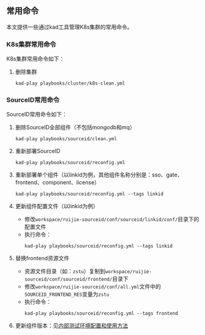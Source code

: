 ## 常用命令

本文提供一些通过kad工具管理K8s集群的常用命令。

### K8s集群常用命令

K8s集群常用命令如下：

1. 删除集群
    ```
    kad-play playbooks/cluster/k8s-clean.yml
    ```

### SourceID常用命令

SourceID常用命令如下：

1. 删除SourceID全部组件（不包括mongodb和mq）
    ```
    kad-play playbooks/sourceid/clean.yml
    ```

1. 重新部署SourceID
    ```
    kad-play playbooks/sourceid/reconfig.yml
    ```

1. 重新部署单个组件（以linkid为例，其他组件名称分别是：sso、gate、frontend、component、license）
    ```
    kad-play playbooks/sourceid/reconfig.yml --tags linkid
    ```

1. 更新组件配置文件（以linkid为例）
    - 修改`workspace/ruijie-sourceid/conf/sourceid/linkid/conf/`目录下的配置文件
    - 执行命令：
      ```
      kad-play playbooks/sourceid/reconfig.yml --tags linkid
      ```

1. 替换frontend资源文件
    - 资源文件目录（如：`zstu`）复制到`workspace/ruijie-sourceid/conf/sourceid/frontend/`目录下
    - 修改`workspace/ruijie-sourceid/conf/all.yml`文件中的`SOURCEID_FRONTEND_RES`变量为`zstu`
    - 执行命令：
      ```
      kad-play playbooks/sourceid/reconfig.yml --tags frontend
      ```

1. 更新组件版本：见[内部测试环境配置和使用方法](debug-env.md)
